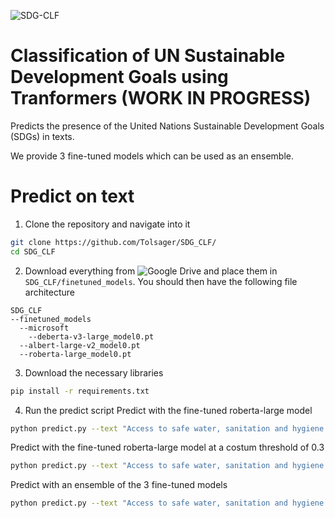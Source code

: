 ![SDG-CLF](https://user-images.githubusercontent.com/73647490/172805470-ffb6a817-7334-40c0-9249-97b8036219ec.jpg)

# Classification of UN Sustainable Development Goals using Tranformers (WORK IN PROGRESS)
Predicts the presence of the United Nations Sustainable Development Goals (SDGs) in texts.

We provide 3 fine-tuned models which can be used as an ensemble.

# Predict on text
1. Clone the repository and navigate into it
```bash
git clone https://github.com/Tolsager/SDG_CLF/
cd SDG_CLF
```

2. Download everything from ![Google Drive](https://drive.google.com/drive/u/2/folders/1kRPZtGJyI9dRq59wQSMxEeDHgQ-erw_m) and place them in `SDG_CLF/finetuned_models`.
You should then have the following file architecture
```
SDG_CLF
--finetuned_models
  --microsoft
    --deberta-v3-large_model0.pt
  --albert-large-v2_model0.pt
  --roberta-large_model0.pt
```

3. Download the necessary libraries
```bash
pip install -r requirements.txt
```

4. Run the predict script
Predict with the fine-tuned roberta-large model
```bash
python predict.py --text "Access to safe water, sanitation and hygiene is the most basic human need for health and well-being." --model_weights roberta-large_model0.pt 
```

Predict with the fine-tuned roberta-large model at a costum threshold of 0.3
```bash
python predict.py --text "Access to safe water, sanitation and hygiene is the most basic human need for health and well-being." --model_weights roberta-large_model0.pt --threshold 0.3
```

Predict with an ensemble of the 3 fine-tuned models
```bash
python predict.py --text "Access to safe water, sanitation and hygiene is the most basic human need for health and well-being." --model_weights roberta-large_model0.pt albert-large-v2_model0.pt deberta-v3-large_model0.pt 
```
